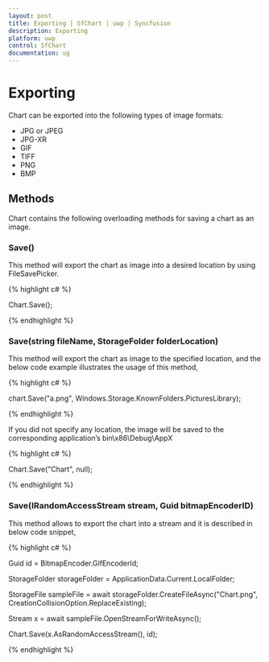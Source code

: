 ```yaml
---
layout: post
title: Exporting | SfChart | uwp | Syncfusion
description: Exporting
platform: uwp
control: SfChart
documentation: ug
---
```

# Exporting

Chart can be exported into the following types of image formats:

* JPG or JPEG
* JPG-XR
* GIF
* TIFF
* PNG
* BMP

## Methods

Chart contains the following overloading methods for saving a chart as an image.

### Save()

This method will export the chart as image into a desired location by using FileSavePicker.

{% highlight c# %}

Chart.Save();

{% endhighlight %}

### Save(string fileName, StorageFolder folderLocation)

This method will export the chart as image to the specified location, and the below code example illustrates the usage of this method,

{% highlight c# %}

chart.Save("a.png", Windows.Storage.KnownFolders.PicturesLibrary);

{% endhighlight %}

If you did not specify any location, the image will be saved to the corresponding application’s bin\x86\Debug\AppX

{% highlight c# %}

Chart.Save("Chart", null);

{% endhighlight %}

### Save(IRandomAccessStream stream, Guid bitmapEncoderID)

This method allows to export the chart into a stream and it is described in below code snippet,

{% highlight c# %}

Guid id = BitmapEncoder.GifEncoderId;

StorageFolder storageFolder = ApplicationData.Current.LocalFolder;

StorageFile sampleFile = await storageFolder.CreateFileAsync("Chart.png", CreationCollisionOption.ReplaceExisting);

Stream x = await sampleFile.OpenStreamForWriteAsync();

Chart.Save(x.AsRandomAccessStream(), id);

{% endhighlight %}







